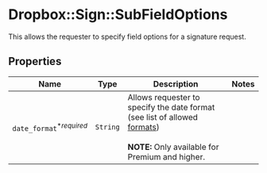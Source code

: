 # Dropbox::Sign::SubFieldOptions

This allows the requester to specify field options for a signature request.

## Properties

| Name | Type | Description | Notes |
| ---- | ---- | ----------- | ----- |
| `date_format`<sup>*_required_</sup> | ```String``` |  Allows requester to specify the date format (see list of allowed [formats](/api/reference/constants/#date-formats))<br><br>**NOTE:** Only available for Premium and higher.  |  |

